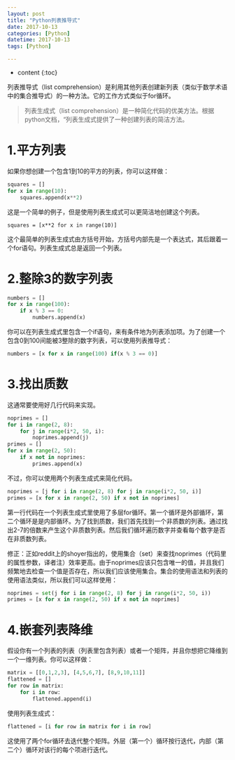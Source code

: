 ```yaml
---
layout: post
title: "Python列表推导式"
date: 2017-10-13
categories: [Python]
datetime: 2017-10-13
tags: [Python]

---
```


* content
{:toc}

列表推导式（list comprehension）是利用其他列表创建新列表（类似于数学术语中的集合推导式）的一种方法。它的工作方式类似于for循环。
<!-- more -->


> 列表生成式（list comprehension）是一种简化代码的优美方法。根据python文档，“列表生成式提供了一种创建列表的简洁方法。

# 1.平方列表
如果你想创建一个包含1到10的平方的列表，你可以这样做：
```python
squares = []
for x in range(10):
    squares.append(x**2)
```
这是一个简单的例子，但是使用列表生成式可以更简洁地创建这个列表。
```
squares = [x**2 for x in range(10)]
```
这个最简单的列表生成式由方括号开始，方括号内部先是一个表达式，其后跟着一个for语句。列表生成式总是返回一个列表。

# 2.整除3的数字列表
```python
numbers = []
for x in range(100):
    if x % 3 == 0:
        numbers.append(x)
```
你可以在列表生成式里包含一个if语句，来有条件地为列表添加项。为了创建一个包含0到100间能被3整除的数字列表，可以使用列表推导式：

```python
numbers = [x for x in range(100) if(x % 3 == 0)]
```

# 3.找出质数
这通常要使用好几行代码来实现。
```python
noprimes = []
for i in range(2, 8):
    for j in range(i*2, 50, i):
        noprimes.append(j)
primes = []
for x in range(2, 50):
    if x not in noprimes:
        primes.append(x)
```
不过，你可以使用两个列表生成式来简化代码。
```python
noprimes = [j for i in range(2, 8) for j in range(i*2, 50, i)]
primes = [x for x in range(2, 50) if x not in noprimes]
```
第一行代码在一个列表生成式里使用了多层for循环。第一个循环是外部循环，第二个循环是是内部循环。为了找到质数，我们首先找到一个非质数的列表。通过找出2-7的倍数来产生这个非质数列表。然后我们循环遍历数字并查看每个数字是否在非质数列表。

修正：正如reddit上的shoyer指出的，使用集合（set）来查找noprimes（代码里的属性参数，译者注）效率更高。由于noprimes应该只包含唯一的值，并且我们频繁地去检查一个值是否存在，所以我们应该使用集合。集合的使用语法和列表的使用语法类似，所以我们可以这样使用：
```python
noprimes = set(j for i in range(2, 8) for j in range(i*2, 50, i))
primes = [x for x in range(2, 50) if x not in noprimes]
```
# 4.嵌套列表降维
假设你有一个列表的列表（列表里包含列表）或者一个矩阵，并且你想把它降维到一个一维列表。你可以这样做：
```python
matrix = [[0,1,2,3], [4,5,6,7], [8,9,10,11]]
flattened = []
for row in matrix:
    for i in row:
        flattened.append(i)
```
使用列表生成式：

```python
flattened = [i for row in matrix for i in row]
```
这使用了两个for循环去迭代整个矩阵。外层（第一个）循环按行迭代，内部（第二个）循环对该行的每个项进行迭代。

